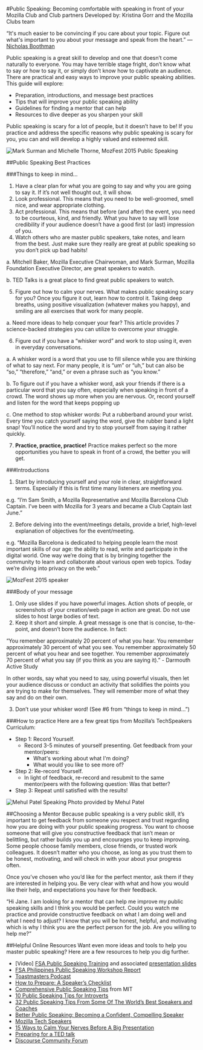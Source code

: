 #Public Speaking: Becoming comfortable with speaking in front of your Mozilla Club and Club partners
Developed by: Kristina Gorr and the Mozilla Clubs team

“It's much easier to be convincing if you care about your topic. Figure out what's important to you about your message and speak from the heart.”
― [Nicholas Boothman](http://www.goodreads.com/author/show/105972.Nicholas_Boothman)

Public speaking is a great skill to develop and one that doesn’t come naturally to everyone. You may have terrible stage fright, don’t know what to say or how to say it, or simply don’t know how to captivate an audience. There are practical and easy ways to improve your public speaking abilities. This guide will explore:

* Preparation, introductions, and message best practices
* Tips that will improve your public speaking ability
* Guidelines for finding a mentor that can help 
* Resources to dive deeper as you sharpen your skill

Public speaking is scary for a lot of people, but it doesn’t have to be! If you practice and address the specific reasons why public speaking is scary for you, you can and will develop a highly valued and esteemed skill.

![Mark Surman and Michelle Thorne, MozFest 2015 Public Speaking](https://www.flickr.com/photos/mozfest/22882878855/)

##Public Speaking Best Practices

###Things to keep in mind…

1. Have a clear plan for what you are going to say and why you are going to say it. If it’s not well thought out, it will show.
2. Look professional. This means that you need to be well-groomed, smell nice, and wear appropriate clothing.
3. Act professional. This means that before (and after) the event, you need to be courteous, kind, and friendly. What you have to say will lose credibility if your audience doesn’t have a good first (or last) impression of you.
4. Watch others who are master public speakers, take notes, and learn from the best. Just make sure they really are great at public speaking so you don’t pick up bad habits!

  a. Mitchell Baker, Mozilla Executive Chairwoman, and Mark Surman, Mozilla Foundation Executive Director, are great speakers to watch.
  
  b. TED Talks is a great place to find great public speakers to watch.
  
5. Figure out how to calm your nerves. What makes public speaking scary for you? Once you figure it out, learn how to control it. Taking deep breaths, using positive visualization (whatever makes you happy), and smiling are all exercises that work for many people.
  
  a. Need more ideas to help conquer your fear? This article provides 7 science-backed strategies you can utilize to overcome your            struggle.

6. Figure out if you have a “whisker word” and work to stop using it, even in everyday conversations. 

  a. A whisker word is a word that you use to fill silence while you are thinking of what to say next. For many people, it is “um” or        “uh,” but can also be “so,” “therefore,” “and,” or even a phrase such as “you know.”

  b. To figure out if you have a whisker word, ask your friends if there is a particular word that you say often, especially when             speaking in front of a crowd. The word shows up more when you are nervous. Or, record yourself and listen for the word that keeps        popping up
  
  c. One method to stop whisker words: Put a rubberband around your wrist. Every time you catch yourself saying the word, give the rubber      band a light snap! You’ll notice the word and try to stop yourself from saying it rather quickly.
  
7. **Practice, practice, practice!** Practice makes perfect so the more opportunities you have to speak in front of a crowd, the better you will get. 

###Introductions

1. Start by introducing yourself and your role in clear, straightforward terms. Especially if this is first time many listeners are meeting you.

  e.g. “I’m Sam Smith, a Mozilla Representative and Mozilla Barcelona Club Captain. I’ve been with Mozilla for 3 years and became a Club Captain last June.”

2. Before delving into the event/meetings details, provide a brief, high-level explanation of objectives for the event/meeting.  

  e.g. “Mozilla Barcelona is dedicated to helping people learn the most important skills of our age: the ability to read, write and participate in the digital world. One way we’re doing that is by bringing together the community to learn and collaborate about various open web topics. Today we’re diving into privacy on the web.” 

![MozFest 2015 speaker](http://imgur.com/q6D5Qni)

###Body of your message

1. Only use slides if you have powerful images. Action shots of people, or screenshots of your creation/web page in action are great. Do not use slides to host large bodies of text. 
2. Keep it short and simple. A great message is one that is concise, to-the-point, and doesn’t bore the audience. In fact:

  “You remember approximately 20 percent of what you hear. You remember approximately 30 percent of what you see. You remember approximately 50 percent of what you hear and see together. You remember approximately 70 percent of what you say (if you think as you are saying it).” - Darmouth Active Study

 In other words, say what you need to say, using powerful visuals, then let your audience discuss or conduct an activity that solidifies the points you are trying to make for themselves. They will remember more of what they say and do on their own.

3. Don’t use your whisker word! (See #6 from “things to keep in mind…”)

###How to practice
Here are a few great tips from Mozilla’s TechSpeakers Curriculum:

* Step 1: Record Yourself.
  * Record 3-5 minutes of yourself presenting. Get feedback from your mentor/peers:
    * What's working about what I'm doing?
    * What would you like to see more of?
* Step 2: Re-record Yourself.
  * In light of feedback, re-record and resubmit to the same mentor/peers with the following question: Was that better?
* Step 3: Repeat until satisfied with the results!

![Mehul Patel Speaking](https://www.flickr.com/photos/rowdymehul/22490651226/in/album-72157659982111959/) Photo provided by Mehul Patel

##Choosing a Mentor
Because public speaking is a very public skill, it’s important to get feedback from someone you respect and trust regarding how you are doing with your public speaking progress. You want to choose someone that will give you constructive feedback that isn’t mean or belittling, but rather builds you up and encourages you to keep improving. Some people choose family members, close friends, or trusted work colleagues. It doesn’t matter who you choose, as long as you trust them to be honest, motivating, and will check in with your about your progress often.  

Once you’ve chosen who you’d like for the perfect mentor, ask them if they are interested in helping you. Be very clear with what and how you would like their help, and expectations you have for their feedback.

  “Hi Jane. I am looking for a mentor that can help me improve my public speaking skills and I think you would be perfect. Could you watch me practice and provide constructive feedback on what I am doing well and what I need to adjust? I know that you will be honest, helpful, and motivating which is why I think you are the perfect person for the job. Are you willing to help me?”

##Helpful Online Resources
Want even more ideas and tools to help you master public speaking? Here are a few resources to help you dig further.

* [Video] [FSA Public Speaking Training](https://www.youtube.com/watch?v=QSF9jIIcQ3k) and associated [presentation slides](https://www.copy.com/s/t%3AWkR7Yv6NXeRpZnMv%3Bp%3A%252FFSAPH%2520Public%2520Speaking%3Boid%3A2814)
* [FSA Philippines Public Speaking Workshop Report](http://fatecabag.com/2015/03/20/fsa-ph-public-speaking-workshop/)
* [Toastmasters Podcast](https://www.dowellwebtools.com/tools/bg/Bo/tmpodcast)
* [How to Prepare: A Speaker’s Checklist](http://scottberkun.com/2011/speakers-checklist/)
* [Comprehensive Public Speaking Tips](http://web.mit.edu/urop/resources/speaking.html) from MIT
* [10 Public Speaking Tips for Introverts](https://www.psychologytoday.com/blog/quiet-the-power-introverts/201107/10-public-speaking-tips-introverts)
* [32 Public Speaking Tips From Some Of The World’s Best Speakers and Coaches](http://speakerslife.com/public-speaking-tips/)
* [Better Public Speaking: Becoming a Confident, Compelling Speaker](https://www.mindtools.com/CommSkll/PublicSpeaking.htm)
* [Mozilla Tech Speakers](https://wiki.mozilla.org/TechSpeakers)
* [15 Ways to Calm Your Nerves Before A Big Presentation](http://www.inc.com/larry-kim/15-power-up-tips-to-make-you-a-better-presenter.html)
* [Preparing for a TED talk](http://waitbutwhy.com/2016/03/doing-a-ted-talk-the-full-story.html)
* [Discourse Community Forum](https://discourse.webmaker.org/) 
